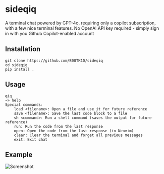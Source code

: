 # sideqiq

A terminal chat powered by GPT-4o, requiring only a copilot subscription, with a few nice terminal features.
No OpenAI API key required - simply sign in with you Github Copilot-enabled account

## Installation
```
git clone https://github.com/B00TK1D/sideqiq
cd sideqiq
pip install .
```

## Usage
```
qiq
~> help
Special commands:
    load <filename>: Open a file and use it for future reference
    save <filename>: Save the last code block to a file
    sh <command>: Run a shell command (saves the output for future reference)
    run: Run the code from the last response
    open: Open the code from the last response (in Neovim)
    clear: Clear the terminal and forget all previous messages
    exit: Exit chat
```

## Example


![Screenshot](./screenshot.png)
